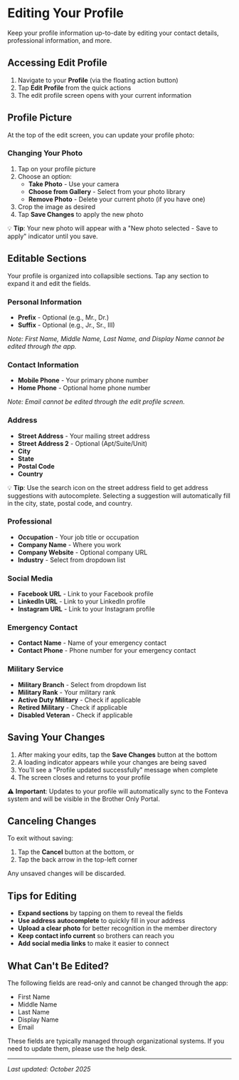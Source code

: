 # Editing Your Profile

Keep your profile information up-to-date by editing your contact details, professional information, and more.

## Accessing Edit Profile

1. Navigate to your **Profile** (via the floating action button)
2. Tap **Edit Profile** from the quick actions
3. The edit profile screen opens with your current information

## Profile Picture

At the top of the edit screen, you can update your profile photo:

### Changing Your Photo

1. Tap on your profile picture
2. Choose an option:
   * **Take Photo** - Use your camera
   * **Choose from Gallery** - Select from your photo library
   * **Remove Photo** - Delete your current photo (if you have one)
3. Crop the image as desired
4. Tap **Save Changes** to apply the new photo

💡 **Tip**: Your new photo will appear with a "New photo selected - Save to apply" indicator until you save.

## Editable Sections

Your profile is organized into collapsible sections. Tap any section to expand it and edit the fields.

### Personal Information

* **Prefix** - Optional (e.g., Mr., Dr.)
* **Suffix** - Optional (e.g., Jr., Sr., III)

_Note: First Name, Middle Name, Last Name, and Display Name cannot be edited through the app._

### Contact Information

* **Mobile Phone** - Your primary phone number
* **Home Phone** - Optional home phone number

_Note: Email cannot be edited through the edit profile screen._

### Address

* **Street Address** - Your mailing street address
* **Street Address 2** - Optional (Apt/Suite/Unit)
* **City**
* **State**
* **Postal Code**
* **Country**

💡 **Tip**: Use the search icon on the street address field to get address suggestions with autocomplete. Selecting a suggestion will automatically fill in the city, state, postal code, and country.

### Professional

* **Occupation** - Your job title or occupation
* **Company Name** - Where you work
* **Company Website** - Optional company URL
* **Industry** - Select from dropdown list

### Social Media

* **Facebook URL** - Link to your Facebook profile
* **LinkedIn URL** - Link to your LinkedIn profile
* **Instagram URL** - Link to your Instagram profile

### Emergency Contact

* **Contact Name** - Name of your emergency contact
* **Contact Phone** - Phone number for your emergency contact

### Military Service

* **Military Branch** - Select from dropdown list
* **Military Rank** - Your military rank
* **Active Duty Military** - Check if applicable
* **Retired Military** - Check if applicable
* **Disabled Veteran** - Check if applicable

## Saving Your Changes

1. After making your edits, tap the **Save Changes** button at the bottom
2. A loading indicator appears while your changes are being saved
3. You'll see a "Profile updated successfully" message when complete
4. The screen closes and returns to your profile

⚠️ **Important**: Updates to your profile will automatically sync to the Fonteva system and will be visible in the Brother Only Portal.

## Canceling Changes

To exit without saving:

1. Tap the **Cancel** button at the bottom, or
2. Tap the back arrow in the top-left corner

Any unsaved changes will be discarded.

## Tips for Editing

* **Expand sections** by tapping on them to reveal the fields
* **Use address autocomplete** to quickly fill in your address
* **Upload a clear photo** for better recognition in the member directory
* **Keep contact info current** so brothers can reach you
* **Add social media links** to make it easier to connect

## What Can't Be Edited?

The following fields are read-only and cannot be changed through the app:

* First Name
* Middle Name
* Last Name
* Display Name
* Email

These fields are typically managed through organizational systems. If you need to update them, please use the help desk.

---

_Last updated: October 2025_
